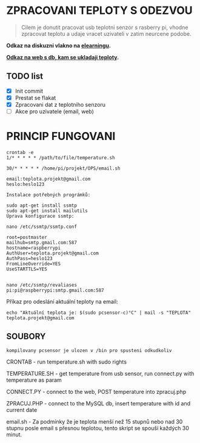 # ZPRACOVANI TEPLOTY S ODEZVOU

> Cilem je donutit pracovat usb teplotni senzor s rasberry pi, vhodne zpracovat teplotu a udaje vracet uzivateli v zatim neurcene podobe.

**Odkaz na diskuzni vlakno na [elearningu](https://elearning.tul.cz/mod/forum/discuss.php?d=944&mode=1).**

**[Odkaz na web s db, kam se ukladaji teploty](http://silenyprojekt.4fan.cz/zpracuj.php).**

## TODO list
- [x] Init commit
- [x] Prestat se flakat
- [x] Zpracovani dat z teplotniho senzoru
- [ ] Akce pro uzivatele (email, web)

# PRINCIP FUNGOVANI
```
crontab -e
1/* * * * * /path/to/file/temperature.sh

30/* * * * * /home/pi/projekt/OPS/email.sh

```
```
email:teplota.projekt@gmail.com
heslo:heslo123

Instalace potřebných prográmků:

sudo apt-get install ssmtp
sudo apt-get install mailutils
Úprava konfigurace ssmtp:

nano /etc/ssmtp/ssmtp.conf

root=postmaster
mailhub=smtp.gmail.com:587
hostname=raspberrypi
AuthUser=teplota.projekt@gmail.com
AuthPass=heslo123
FromLineOverride=YES
UseSTARTTLS=YES


nano /etc/ssmtp/revaliases
pi:pi@raspberrypi:smtp.gmail.com:587
```

Příkaz pro odeslání aktuální teploty na email:
```
echo "Aktuální teplota je: $(sudo pcsensor-c)°C" | mail -s "TEPLOTA" teplota.projekt@gmail.com
```
## SOUBORY
```
kompilovany pcsensor je ulozen v /bin pro spusteni odkudkoliv
```
CRONTAB - run temperature.sh with sudo rights

TEMPERATURE.SH - get temperature from usb sensor, run connect.py with temperature as param

CONNECT.PY - connect to the web, POST temperature into zpracuj.php

ZPRACUJ.PHP - connect to the MySQL db, insert temperature with id and current date

email.sh - Za podmínky že je teplota menší než 15 stupnů nebo nad 30 stupnu posle email s přesnou teplotou, tento skript se spouší každých 30 minut.
